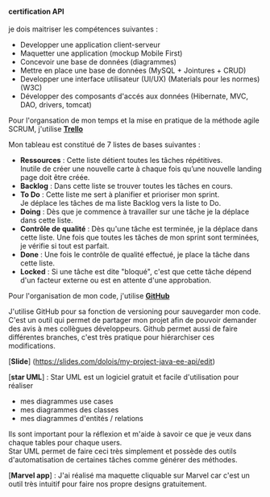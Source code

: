 #### certification API

je dois maitriser les compétences suivantes :
  * Developper une application client-serveur
  * Maquetter une application (mockup Mobile First)
  * Concevoir une base de données (diagrammes)
  * Mettre en place une base de données (MySQL + Jointures + CRUD)
  * Developper une interface utilisateur (UI/UX) (Materials pour les normes) (W3C)
  * Développer des composants d'accés aux données (Hibernate, MVC, DAO, drivers, tomcat)

Pour l'organsation de mon temps et la mise en pratique de la méthode agile SCRUM,
j'utilise [<b>Trello</b>](https://trello.com/b/DrJ6bvKT/certification)

Mon tableau est constitué de 7 listes de bases suivantes : 
  * <b>Ressources</b> : Cette liste détient toutes les tâches répétitives. <br>
  Inutile de créer une nouvelle carte à chaque fois qu’une nouvelle landing page doit être créée. <br>  
  * <b>Backlog</b> : Dans cette liste se trouver toutes les tâches en cours. <br>
  * <b>To Do</b> : Cette liste me sert à planifier et prioriser mon sprint. <br>
  Je déplace les tâches de ma liste Backlog vers la liste to Do.
  * <b>Doing</b> : Dès que je commence à travailler sur une tâche je la déplace dans cette liste.
  * <b>Contrôle de qualité</b> : Dès qu'une tâche est terminée, je la déplace dans cette liste. Une fois que toutes les tâches de mon sprint sont terminées, je vérifie si tout est parfait.
  * <b>Done</b> : Une fois le contrôle de qualité effectué, je place la tâche dans cette liste.
  * <b>Locked</b> : Si une tâche est dite "bloqué", c'est que cette tâche dépend d'un facteur externe ou est en attente d'une approbation.

Pour l'organisation de mon code, j'utilise [<b>GitHub</b>](https://github.com/Dolois/Projet-Certification/tree/master/src/main/java/co/simplon/certification)

J'utilise GitHub pour sa fonction de versioning pour sauvegarder mon code. <br>
C'est un outil qui permet de partager mon projet afin de pouvoir demander des avis à mes collègues développeurs.
Github permet aussi de faire différentes branches, c'est très pratique pour hiérarchiser ces modifications.

[<b>Slide</b>] (https://slides.com/dolois/my-project-java-ee-api/edit)

[<b>star UML</b>] : Star UML est un logiciel gratuit et facile d'utilisation pour réaliser 
  * mes diagrammes use cases
  * mes diagrammes des classes
  * mes diagrammes d'entités / relations
  
Ils sont important pour la réflexion et m'aide à savoir ce que je veux dans chaque tables pour chaque users. <br>
Star UML permet de faire ceci très simplement et possède des outils d'automatisation de certaines tâches comme générer des méthodes.

[<b>Marvel app</b>] : J'ai réalisé ma maquette cliquable sur Marvel car c'est un outil très intuitif pour faire nos propre designs gratuitement.
